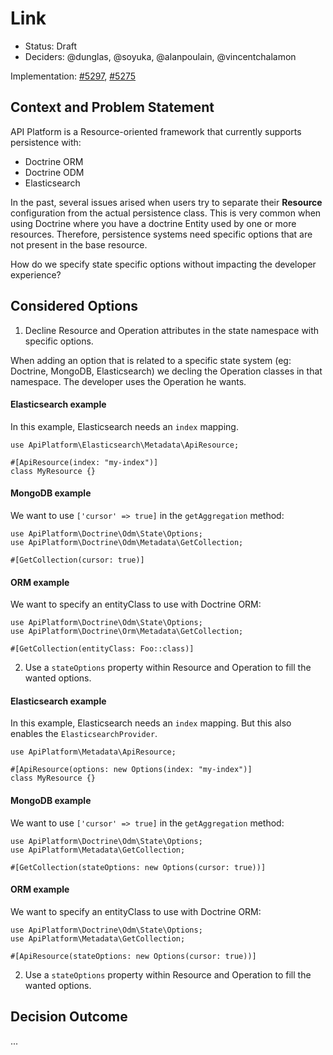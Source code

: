 # Link

* Status: Draft
* Deciders: @dunglas, @soyuka, @alanpoulain, @vincentchalamon

Implementation: [#5297][pull/5297], [#5275][pull/5275]

## Context and Problem Statement

API Platform is a Resource-oriented framework that currently supports persistence with:
 - Doctrine ORM
 - Doctrine ODM
 - Elasticsearch
 
In the past, several issues arised when users try to separate their **Resource** configuration from the actual persistence class. This is very common when using
Doctrine where you have a doctrine Entity used by one or more resources. Therefore, persistence systems need specific options that are not present in the base resource.

How do we specify state specific options without impacting the developer experience?

## Considered Options

1. Decline Resource and Operation attributes in the state namespace with specific options.

When adding an option that is related to a specific state system (eg: Doctrine, MongoDB, Elasticsearch) we decling the Operation classes in that namespace. The developer uses the Operation he wants. 

#### Elasticsearch example

In this example, Elasticsearch needs an `index` mapping. 

```
use ApiPlatform\Elasticsearch\Metadata\ApiResource;

#[ApiResource(index: "my-index")]
class MyResource {}
```

#### MongoDB example

We want to use `['cursor' => true]` in the `getAggregation` method:

```
use ApiPlatform\Doctrine\Odm\State\Options;
use ApiPlatform\Doctrine\Odm\Metadata\GetCollection;

#[GetCollection(cursor: true)]
```

#### ORM example

We want to specify an entityClass to use with Doctrine ORM:

```
use ApiPlatform\Doctrine\Odm\State\Options;
use ApiPlatform\Doctrine\Orm\Metadata\GetCollection;

#[GetCollection(entityClass: Foo::class)]
```

2. Use a `stateOptions` property within Resource and Operation to fill the wanted options.

#### Elasticsearch example

In this example, Elasticsearch needs an `index` mapping. But this also enables the `ElasticsearchProvider`.

```
use ApiPlatform\Metadata\ApiResource;

#[ApiResource(options: new Options(index: "my-index")]
class MyResource {}
```

#### MongoDB example

We want to use `['cursor' => true]` in the `getAggregation` method:

```
use ApiPlatform\Doctrine\Odm\State\Options;
use ApiPlatform\Metadata\GetCollection;

#[GetCollection(stateOptions: new Options(cursor: true))]
```

#### ORM example

We want to specify an entityClass to use with Doctrine ORM:

```
use ApiPlatform\Doctrine\Odm\State\Options;
use ApiPlatform\Metadata\GetCollection;

#[ApiResource(stateOptions: new Options(cursor: true))]
```

2. Use a `stateOptions` property within Resource and Operation to fill the wanted options.

## Decision Outcome

...

[pull/5297]: https://github.com/api-platform/core/pull/5297 "Elasticsearch stateOptions implementation"
[pull/5275]: https://github.com/api-platform/core/pull/5275 "Doctrine entityClass concept separation"
